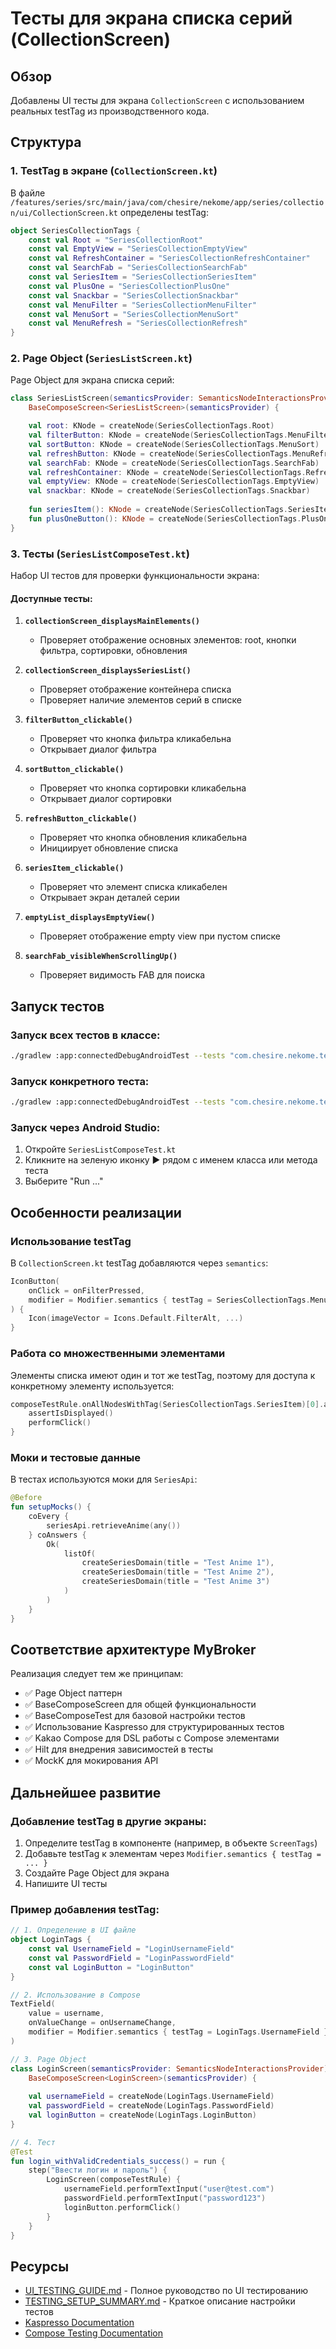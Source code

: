 # Тесты для экрана списка серий (CollectionScreen)

## Обзор

Добавлены UI тесты для экрана `CollectionScreen` с использованием реальных testTag из производственного кода.

## Структура

### 1. TestTag в экране (`CollectionScreen.kt`)

В файле `/features/series/src/main/java/com/chesire/nekome/app/series/collection/ui/CollectionScreen.kt` определены testTag:

```kotlin
object SeriesCollectionTags {
    const val Root = "SeriesCollectionRoot"
    const val EmptyView = "SeriesCollectionEmptyView"
    const val RefreshContainer = "SeriesCollectionRefreshContainer"
    const val SearchFab = "SeriesCollectionSearchFab"
    const val SeriesItem = "SeriesCollectionSeriesItem"
    const val PlusOne = "SeriesCollectionPlusOne"
    const val Snackbar = "SeriesCollectionSnackbar"
    const val MenuFilter = "SeriesCollectionMenuFilter"
    const val MenuSort = "SeriesCollectionMenuSort"
    const val MenuRefresh = "SeriesCollectionRefresh"
}
```

### 2. Page Object (`SeriesListScreen.kt`)

Page Object для экрана списка серий:

```kotlin
class SeriesListScreen(semanticsProvider: SemanticsNodeInteractionsProvider) :
    BaseComposeScreen<SeriesListScreen>(semanticsProvider) {

    val root: KNode = createNode(SeriesCollectionTags.Root)
    val filterButton: KNode = createNode(SeriesCollectionTags.MenuFilter)
    val sortButton: KNode = createNode(SeriesCollectionTags.MenuSort)
    val refreshButton: KNode = createNode(SeriesCollectionTags.MenuRefresh)
    val searchFab: KNode = createNode(SeriesCollectionTags.SearchFab)
    val refreshContainer: KNode = createNode(SeriesCollectionTags.RefreshContainer)
    val emptyView: KNode = createNode(SeriesCollectionTags.EmptyView)
    val snackbar: KNode = createNode(SeriesCollectionTags.Snackbar)
    
    fun seriesItem(): KNode = createNode(SeriesCollectionTags.SeriesItem)
    fun plusOneButton(): KNode = createNode(SeriesCollectionTags.PlusOne)
}
```

### 3. Тесты (`SeriesListComposeTest.kt`)

Набор UI тестов для проверки функциональности экрана:

#### Доступные тесты:

1. **`collectionScreen_displaysMainElements()`**
   - Проверяет отображение основных элементов: root, кнопки фильтра, сортировки, обновления

2. **`collectionScreen_displaysSeriesList()`**
   - Проверяет отображение контейнера списка
   - Проверяет наличие элементов серий в списке

3. **`filterButton_clickable()`**
   - Проверяет что кнопка фильтра кликабельна
   - Открывает диалог фильтра

4. **`sortButton_clickable()`**
   - Проверяет что кнопка сортировки кликабельна
   - Открывает диалог сортировки

5. **`refreshButton_clickable()`**
   - Проверяет что кнопка обновления кликабельна
   - Инициирует обновление списка

6. **`seriesItem_clickable()`**
   - Проверяет что элемент списка кликабелен
   - Открывает экран деталей серии

7. **`emptyList_displaysEmptyView()`**
   - Проверяет отображение empty view при пустом списке

8. **`searchFab_visibleWhenScrollingUp()`**
   - Проверяет видимость FAB для поиска

## Запуск тестов

### Запуск всех тестов в классе:
```bash
./gradlew :app:connectedDebugAndroidTest --tests "com.chesire.nekome.tests.SeriesListComposeTest"
```

### Запуск конкретного теста:
```bash
./gradlew :app:connectedDebugAndroidTest --tests "com.chesire.nekome.tests.SeriesListComposeTest.collectionScreen_displaysMainElements"
```

### Запуск через Android Studio:
1. Откройте `SeriesListComposeTest.kt`
2. Кликните на зеленую иконку ▶ рядом с именем класса или метода теста
3. Выберите "Run ..."

## Особенности реализации

### Использование testTag

В `CollectionScreen.kt` testTag добавляются через `semantics`:

```kotlin
IconButton(
    onClick = onFilterPressed,
    modifier = Modifier.semantics { testTag = SeriesCollectionTags.MenuFilter }
) {
    Icon(imageVector = Icons.Default.FilterAlt, ...)
}
```

### Работа со множественными элементами

Элементы списка имеют один и тот же testTag, поэтому для доступа к конкретному элементу используется:

```kotlin
composeTestRule.onAllNodesWithTag(SeriesCollectionTags.SeriesItem)[0].apply {
    assertIsDisplayed()
    performClick()
}
```

### Моки и тестовые данные

В тестах используются моки для `SeriesApi`:

```kotlin
@Before
fun setupMocks() {
    coEvery {
        seriesApi.retrieveAnime(any())
    } coAnswers {
        Ok(
            listOf(
                createSeriesDomain(title = "Test Anime 1"),
                createSeriesDomain(title = "Test Anime 2"),
                createSeriesDomain(title = "Test Anime 3")
            )
        )
    }
}
```

## Соответствие архитектуре MyBroker

Реализация следует тем же принципам:
- ✅ Page Object паттерн
- ✅ BaseComposeScreen для общей функциональности
- ✅ BaseComposeTest для базовой настройки тестов
- ✅ Использование Kaspresso для структурированных тестов
- ✅ Kakao Compose для DSL работы с Compose элементами
- ✅ Hilt для внедрения зависимостей в тесты
- ✅ MockK для мокирования API

## Дальнейшее развитие

### Добавление testTag в другие экраны:
1. Определите testTag в компоненте (например, в объекте `ScreenTags`)
2. Добавьте testTag к элементам через `Modifier.semantics { testTag = ... }`
3. Создайте Page Object для экрана
4. Напишите UI тесты

### Пример добавления testTag:
```kotlin
// 1. Определение в UI файле
object LoginTags {
    const val UsernameField = "LoginUsernameField"
    const val PasswordField = "LoginPasswordField"
    const val LoginButton = "LoginButton"
}

// 2. Использование в Compose
TextField(
    value = username,
    onValueChange = onUsernameChange,
    modifier = Modifier.semantics { testTag = LoginTags.UsernameField }
)

// 3. Page Object
class LoginScreen(semanticsProvider: SemanticsNodeInteractionsProvider) :
    BaseComposeScreen<LoginScreen>(semanticsProvider) {
    
    val usernameField = createNode(LoginTags.UsernameField)
    val passwordField = createNode(LoginTags.PasswordField)
    val loginButton = createNode(LoginTags.LoginButton)
}

// 4. Тест
@Test
fun login_withValidCredentials_success() = run {
    step("Ввести логин и пароль") {
        LoginScreen(composeTestRule) {
            usernameField.performTextInput("user@test.com")
            passwordField.performTextInput("password123")
            loginButton.performClick()
        }
    }
}
```

## Ресурсы

- [UI_TESTING_GUIDE.md](UI_TESTING_GUIDE.md) - Полное руководство по UI тестированию
- [TESTING_SETUP_SUMMARY.md](TESTING_SETUP_SUMMARY.md) - Краткое описание настройки тестов
- [Kaspresso Documentation](https://kasperskylab.github.io/Kaspresso/)
- [Compose Testing Documentation](https://developer.android.com/jetpack/compose/testing)


